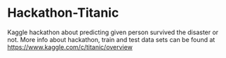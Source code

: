 # Hackathon-Titanic
Kaggle hackathon about predicting given person survived the disaster or not. More info about hackathon, train and test data sets can be found at https://www.kaggle.com/c/titanic/overview 
